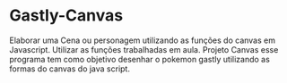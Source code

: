 # Gastly-Canvas
Elaborar uma Cena ou personagem utilizando as funções do canvas em Javascript. Utilizar as funções trabalhadas em aula.
Projeto Canvas 
esse programa tem como objetivo desenhar o pokemon gastly utilizando as formas do canvas do java script.
